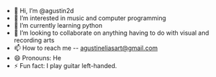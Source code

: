 - 👋 Hi, I’m @agustin2d
- 👀 I’m interested in music and computer programming
- 🌱 I’m currently learning python
- 💞️ I’m looking to collaborate on anything having to do with visual and recording arts
- 📫 How to reach me -- agustineliasart@gmail.com
- 😄 Pronouns: He
- ⚡ Fun fact: I play guitar left-handed. 

<!---
agustin2d/agustin2d is a ✨ special ✨ repository because its `README.md` (this file) appears on your GitHub profile.
You can click the Preview link to take a look at your changes.
--->
